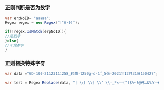 ### 正则判断是否为数字

``` csharp
var erpNoID= "aaaaa";
Regex regex = new Regex("[^0-9]");

if(!regex.IsMatch(erpNoID)){
//是数字
}else{
//不是数字
}

``` 

### 正则替换特殊字符

``` csharp
var data ="GD-104-21123111258_转曲-t250g-d-1f_5张-2021年12月31日160427";

var test = Regex.Replace(data, "[ \\[ \\] \\^ \\-_*×――(^)$%~!@#$…&%￥—+=<>《》!！??？:：•`·、。，；,.;"‘’“”-]", "_").ToUpper();

``` 